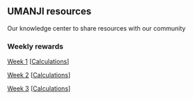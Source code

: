 ## UMANJI resources

Our knowledge center to share resources with our community 

### Weekly rewards

[Week 1](https://github.com/Machinalabs/protocol/blob/master/packages/affiliates/liquidity-mining/yuma21-weekly-payouts/Week_1_Mining_Rewards.json) [[Calculations](https://github.com/Machinalabs/protocol/blob/master/packages/affiliates/liquidity-mining/yumaWeek1.sh)]

[Week 2](https://github.com/Machinalabs/protocol/blob/master/packages/affiliates/liquidity-mining/yuma21-weekly-payouts/Week_2_Mining_Rewards.json) [[Calculations](https://github.com/Machinalabs/protocol/blob/master/packages/affiliates/liquidity-mining/yumaWeek2.sh)]

[Week 3](https://github.com/Machinalabs/protocol/blob/master/packages/affiliates/liquidity-mining/yuma21-weekly-payouts/Week_3_Mining_Rewards.json) [[Calculations](https://github.com/Machinalabs/protocol/blob/master/packages/affiliates/liquidity-mining/yumaWeek3.sh)]
